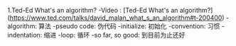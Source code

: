 1.Ted-Ed What's an algorithm?
   -Video : [Ted-Ed What's an algorithm?] (https://www.ted.com/talks/david_malan_what_s_an_algorithm#t-200400)
   -algorithm: 算法
   -pseudo code: 伪代码
   -initialize: 初始化
   -convention: 习惯
   -indentation: 缩进
   -loop: 循环
   -so far, so good: 到目前为止还好
